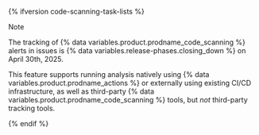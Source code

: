  <!-- expires 2025-04-30 -->

{% ifversion code-scanning-task-lists %}

> [!NOTE]
> The tracking of {% data variables.product.prodname_code_scanning %} alerts in issues is {% data variables.release-phases.closing_down %} on April 30th, 2025.
>
> This feature supports running analysis natively using {% data variables.product.prodname_actions %} or externally using existing CI/CD infrastructure, as well as third-party {% data variables.product.prodname_code_scanning %} tools, but _not_ third-party tracking tools.

{% endif %}

  <!-- end expires 2025-04-30 -->